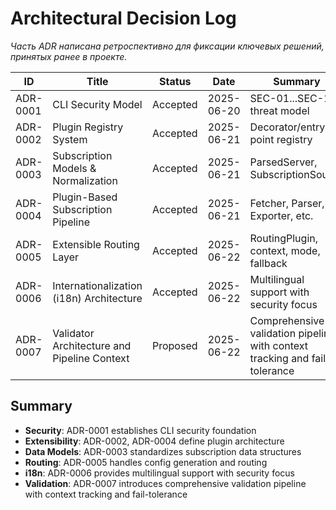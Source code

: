 # Architectural Decision Log

_Часть ADR написана ретроспективно для фиксации ключевых решений, принятых ранее в проекте._

| ID        | Title                                 | Status     | Date       | Summary                                 |
|-----------|---------------------------------------|------------|------------|-----------------------------------------|
| ADR-0001  | CLI Security Model                    | Accepted   | 2025-06-20 | SEC-01...SEC-10, threat model           |
| ADR-0002  | Plugin Registry System                | Accepted   | 2025-06-21 | Decorator/entry-point registry          |
| ADR-0003  | Subscription Models & Normalization   | Accepted   | 2025-06-21 | ParsedServer, SubscriptionSource        |
| ADR-0004  | Plugin-Based Subscription Pipeline    | Accepted   | 2025-06-21 | Fetcher, Parser, Exporter, etc.         |
| ADR-0005  | Extensible Routing Layer              | Accepted   | 2025-06-22 | RoutingPlugin, context, mode, fallback  |
| ADR-0006  | Internationalization (i18n) Architecture | Accepted   | 2025-06-22 | Multilingual support with security focus |
| ADR-0007  | Validator Architecture and Pipeline Context | Proposed | 2025-06-22 | Comprehensive validation pipeline with context tracking and fail-tolerance |

## Summary
- **Security**: ADR-0001 establishes CLI security foundation
- **Extensibility**: ADR-0002, ADR-0004 define plugin architecture
- **Data Models**: ADR-0003 standardizes subscription data structures  
- **Routing**: ADR-0005 handles config generation and routing
- **i18n**: ADR-0006 provides multilingual support with security focus
- **Validation**: ADR-0007 introduces comprehensive validation pipeline with context tracking and fail-tolerance 